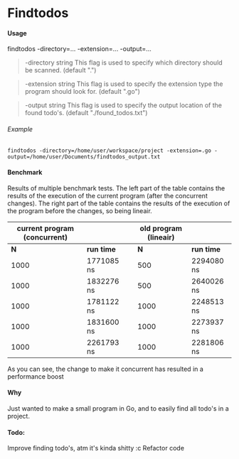 # Findtodos

#### Usage
findtodos -directory=... -extension=... -output=...
> -directory string
 > This flag is used to specify which directory should be scanned. (default ".")

> -extension string
> This flag is used to specify the extension type the program should look for. (default ".go")

> -output string
> This flag is used to specify the output location of the found todo's. (default "./found_todos.txt")

###### Example
`findtodos -directory=/home/user/workspace/project -extension=.go -output=/home/user/Documents/findtodos_output.txt`


#### Benchmark
Results of multiple benchmark tests.
The left part of the table contains the results of the execution of the current program (after the concurrent changes).
The right part of the table contains the results of the execution of the program before the changes, so being lineair.

|  current program (concurrent)    | | | old program (lineair) | |
|-------|--------------|-|-------|------------|
| **N** | **run time** | | **N** | **run time** | 
| 1000  | 1771085 ns   | | 500   | 2294080 ns   |
| 1000  | 1832276 ns   | | 500   | 2640026 ns   |
| 1000  | 1781122 ns   | | 1000  | 2248513 ns   |
| 1000  | 1831600 ns   | | 1000  | 2273937 ns   |
| 1000  | 2261793 ns   | | 1000  | 2281806 ns   |


As you can see, the change to make it concurrent has resulted in a performance boost 

#### Why
Just wanted to make a small program in Go, and to easily find all todo's in a project.

#### Todo:
Improve finding todo's, atm it's kinda shitty :c
Refactor code